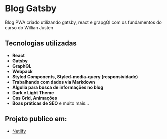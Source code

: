 # Blog Gatsby

Blog PWA criado utilizando gatsby, react e grapgQl com os fundamentos do curso do Willian Justen

## Tecnologias utilizadas

* **React**
* **Gatsby**
* **GraphQL**
* **Webpack**
* **Styled Components, Styled-media-query (responsividade)**
* **Trabalhando com dados via Markdown**
* **Algolia para busca de informações no blog**
* **Dark e Light Theme**
* **Css Grid, Animações**
* **Boas práticas de SEO**
e muito mais...

## Projeto publico em:

* [Netlify](https://gatsby-blog-csttn.netlify.app/) 


